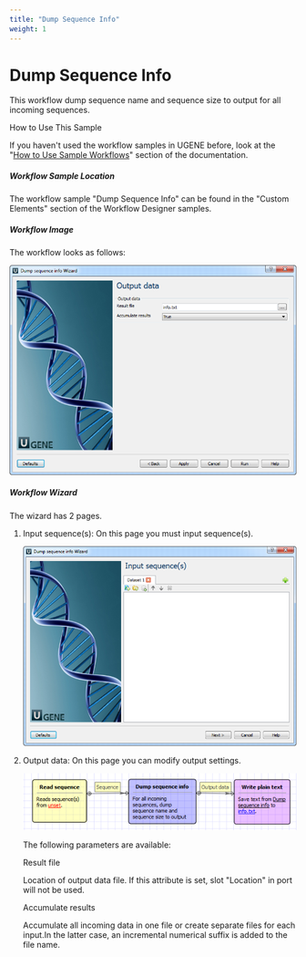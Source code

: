 ```yaml
---
title: "Dump Sequence Info"
weight: 1
---
```



# Dump Sequence Info

This workflow dump sequence name and sequence size to output for all incoming sequences.

How to Use This Sample

If you haven't used the workflow samples in UGENE before, look at the "[How to Use Sample Workflows](how-to-use-sample-workflows.md)" section of the documentation.

##### Workflow Sample Location

The workflow sample "Dump Sequence Info" can be found in the "Custom Elements" section of the Workflow Designer samples.

##### Workflow Image

The workflow looks as follows:


![](/images/65930268/65930269.png)

##### Workflow Wizard

The wizard has 2 pages.

1.  Input sequence(s): On this page you must input sequence(s).


    ![](/images/65930268/65930270.png)

2.  Output data: On this page you can modify output settings.


    ![](/images/65930268/65930271.png)

    The following parameters are available:

    Result file

    Location of output data file. If this attribute is set, slot "Location" in port will not be used.

    Accumulate results

    Accumulate all incoming data in one file or create separate files for each input.In the latter case, an incremental numerical suffix is added to the file name.
